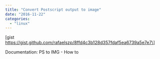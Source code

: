```yaml
---
title: "Convert Postscript output to image"
date: "2016-11-22"
categories: 
  - "linux"
---
```


\[gist https://gist.github.com/rafaelszp/8ffd4c3b128d357fdaf5ea6739a5e7e7\]

Documentation: PS to IMG - How to
